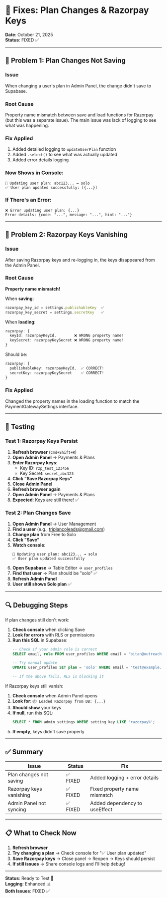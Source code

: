# 🔧 Fixes: Plan Changes & Razorpay Keys

**Date**: October 21, 2025  
**Status**: FIXED ✅

---

## 🐛 Problem 1: Plan Changes Not Saving

### **Issue**
When changing a user's plan in Admin Panel, the change didn't save to Supabase.

### **Root Cause**
Property name mismatch between save and load functions for Razorpay (but this was a separate issue).
The main issue was lack of logging to see what was happening.

### **Fix Applied**
1. Added detailed logging to `updateUserPlan` function
2. Added `.select()` to see what was actually updated
3. Added error details logging

### **Now Shows in Console:**
```
💾 Updating user plan: abc123... → solo
✅ User plan updated successfully: [{...}]
```

### **If There's an Error:**
```
❌ Error updating user plan: {...}
Error details: {code: "...", message: "...", hint: "..."}
```

---

## 🐛 Problem 2: Razorpay Keys Vanishing

### **Issue**
After saving Razorpay keys and re-logging in, the keys disappeared from the Admin Panel.

### **Root Cause**
**Property name mismatch!**

When **saving**:
```typescript
razorpay_key_id = settings.publishableKey  ✅
razorpay_key_secret = settings.secretKey   ✅
```

When **loading**:
```typescript
razorpay: {
  keyId: razorpayKeyId,        ❌ WRONG property name!
  keySecret: razorpayKeySecret ❌ WRONG property name!
}
```

Should be:
```typescript
razorpay: {
  publishableKey: razorpayKeyId,  ✅ CORRECT!
  secretKey: razorpayKeySecret    ✅ CORRECT!
}
```

### **Fix Applied**
Changed the property names in the loading function to match the PaymentGatewaySettings interface.

---

## 🧪 Testing

### **Test 1: Razorpay Keys Persist**

1. **Refresh browser** (`Cmd+Shift+R`)
2. **Open Admin Panel** → Payments & Plans
3. **Enter Razorpay keys**:
   - Key ID: `rzp_test_123456`
   - Key Secret: `secret_abc123`
4. **Click "Save Razorpay Keys"**
5. **Close Admin Panel**
6. **Refresh browser again**
7. **Open Admin Panel** → Payments & Plans
8. **Expected**: Keys are still there! ✅

### **Test 2: Plan Changes Save**

1. **Open Admin Panel** → User Management
2. **Find a user** (e.g., triplancoleads@gmail.com)
3. **Change plan** from Free to Solo
4. **Click "Save"**
5. **Watch console**:
   ```
   💾 Updating user plan: abc123... → solo
   ✅ User plan updated successfully
   ```
6. **Open Supabase** → Table Editor → `user_profiles`
7. **Find that user** → Plan should be "solo" ✅
8. **Refresh Admin Panel**
9. **User still shows Solo plan** ✅

---

## 🔍 Debugging Steps

If plan changes still don't work:

1. **Check console** when clicking Save
2. **Look for errors** with RLS or permissions
3. **Run this SQL** in Supabase:
   ```sql
   -- Check if your admin role is correct
   SELECT email, role FROM user_profiles WHERE email = 'bitan@outreachpro.io';
   
   -- Try manual update
   UPDATE user_profiles SET plan = 'solo' WHERE email = 'test@example.com';
   
   -- If the above fails, RLS is blocking it
   ```

If Razorpay keys still vanish:

1. **Check console** when Admin Panel opens
2. **Look for**: `📦 Loaded Razorpay from DB: {...}`
3. **Should show** your keys
4. **If null**, run this SQL:
   ```sql
   SELECT * FROM admin_settings WHERE setting_key LIKE 'razorpay%';
   ```
5. **If empty**, keys didn't save properly

---

## ✅ Summary

| Issue | Status | Fix |
|-------|--------|-----|
| Plan changes not saving | ✅ FIXED | Added logging + error details |
| Razorpay keys vanishing | ✅ FIXED | Fixed property name mismatch |
| Admin Panel not syncing | ✅ FIXED | Added dependency to useEffect |

---

## 📋 What to Check Now

1. **Refresh browser**
2. **Try changing a plan** → Check console for "✅ User plan updated"
3. **Save Razorpay keys** → Close panel → Reopen → Keys should persist
4. **If still issues** → Share console logs and I'll help debug!

---

**Status**: Ready to Test 🧪  
**Logging**: Enhanced 📊  
**Both Issues**: FIXED ✅




